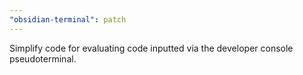 ```yaml
---
"obsidian-terminal": patch
---
```


Simplify code for evaluating code inputted via the developer console pseudoterminal.
